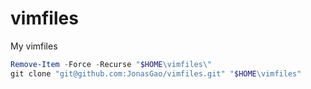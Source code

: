 # vimfiles
My vimfiles

```powershell
Remove-Item -Force -Recurse "$HOME\vimfiles\"
git clone "git@github.com:JonasGao/vimfiles.git" "$HOME\vimfiles"
```
